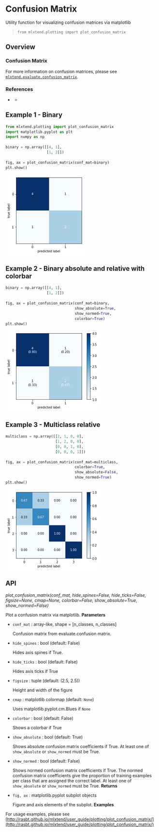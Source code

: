 # Confusion Matrix

Utility function for visualizing confusion matrices via matplotlib

> `from mlxtend.plotting import plot_confusion_matrix`

## Overview

### Confusion Matrix

For more information on confusion matrices, please see [`mlxtend.evaluate.confusion_matrix`](../evaluate/confusion_matrix.md).

### References

- -

## Example 1 - Binary


```python
from mlxtend.plotting import plot_confusion_matrix
import matplotlib.pyplot as plt
import numpy as np

binary = np.array([[4, 1],
                   [1, 2]])

fig, ax = plot_confusion_matrix(conf_mat=binary)
plt.show()
```


![png](plot_confusion_matrix_files/plot_confusion_matrix_9_0.png)


## Example 2 - Binary absolute and relative with colorbar


```python
binary = np.array([[4, 1],
                   [1, 2]])

fig, ax = plot_confusion_matrix(conf_mat=binary,
                                show_absolute=True,
                                show_normed=True,
                                colorbar=True)
plt.show()
```


![png](plot_confusion_matrix_files/plot_confusion_matrix_11_0.png)


## Example 3 - Multiclass relative


```python
multiclass = np.array([[2, 1, 0, 0],
                       [1, 2, 0, 0],
                       [0, 0, 1, 0],
                       [0, 0, 0, 1]])

fig, ax = plot_confusion_matrix(conf_mat=multiclass,
                                colorbar=True,
                                show_absolute=False,
                                show_normed=True)
plt.show()
```


![png](plot_confusion_matrix_files/plot_confusion_matrix_13_0.png)


## API


*plot_confusion_matrix(conf_mat, hide_spines=False, hide_ticks=False, figsize=None, cmap=None, colorbar=False, show_absolute=True, show_normed=False)*

Plot a confusion matrix via matplotlib.
**Parameters**

- `conf_mat` : array-like, shape = [n_classes, n_classes]

    Confusion matrix from evaluate.confusion matrix.

- `hide_spines` : bool (default: False)

    Hides axis spines if True.

- `hide_ticks` : bool (default: False)

    Hides axis ticks if True

- `figsize` : tuple (default: (2.5, 2.5))

    Height and width of the figure

- `cmap` : matplotlib colormap (default: `None`)

    Uses matplotlib.pyplot.cm.Blues if `None`

- `colorbar` : bool (default: False)

    Shows a colorbar if True

- `show_absolute` : bool (default: True)

    Shows absolute confusion matrix coefficients if True.
    At least one of  `show_absolute` or `show_normed`
    must be True.

- `show_normed` : bool (default: False)

    Shows normed confusion matrix coefficients if True.
    The normed confusion matrix coefficients give the
    proportion of training examples per class that are
    assigned the correct label.
    At least one of  `show_absolute` or `show_normed`
    must be True.
**Returns**

- `fig, ax` : matplotlib.pyplot subplot objects

    Figure and axis elements of the subplot.
**Examples**

For usage examples, please see
    [http://rasbt.github.io/mlxtend/user_guide/plotting/plot_confusion_matrix/](http://rasbt.github.io/mlxtend/user_guide/plotting/plot_confusion_matrix/)



